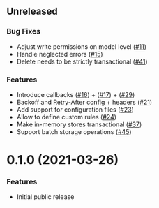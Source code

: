 ## Unreleased

### Bug Fixes

- Adjust write permissions on model level
  ([#11](https://github.com/riposo/riposo/pull/11))
- Handle neglected errors ([#15](https://github.com/riposo/riposo/pull/15))
- Delete needs to be strictly transactional
  ([#41](https://github.com/riposo/riposo/pull/41))

### Features

- Introduce callbacks ([#16](https://github.com/riposo/riposo/pull/16)) +
  ([#17](https://github.com/riposo/riposo/pull/17)) +
  ([#29](https://github.com/riposo/riposo/pull/29))
- Backoff and Retry-After config + headers
  ([#21](https://github.com/riposo/riposo/pull/21))
- Add support for configuration files
  ([#23](https://github.com/riposo/riposo/pull/23))
- Allow to define custom rules ([#24](https://github.com/riposo/riposo/pull/24))
- Make in-memory stores transactional
  ([#37](https://github.com/riposo/riposo/pull/37))
- Support batch storage operations
  ([#45](https://github.com/riposo/riposo/pull/45))

# 0.1.0 (2021-03-26)

### Features

- Initial public release
